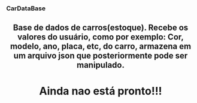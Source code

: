 ### CarDataBase

<div align="center">

<h2>Base de dados de carros(estoque). Recebe os valores do usuário, como por  exemplo: Cor, modelo, ano, placa, etc, do carro, armazena em um arquivo json
que posteriormente pode ser manipulado.</h2>

<h1>Ainda nao está pronto!!!</h1>

</div>
